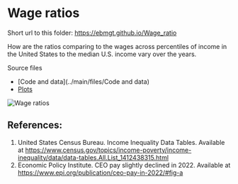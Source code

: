 # Wage ratios

Short url to this folder: https://ebmgt.github.io/Wage_ratio

How are the ratios comparing to the wages across percentiles of income in the United States to the median U.S. income vary over the years.

Source files
* [Code and data](../main/files/Code and data)
* [Plots](../main/files/Plots)

 ![Wage ratios](../main/files/Plots/Income_distribution_v3-2024-11-17.jpg)
 
## References:
1. United States Census Bureau. Income Inequality Data Tables. Available at https://www.census.gov/topics/income-poverty/income-inequality/data/data-tables.All.List_1412438315.html
2. Economic Policy Institute. CEO pay slightly declined in 2022. Available at https://www.epi.org/publication/ceo-pay-in-2022/#fig-a
